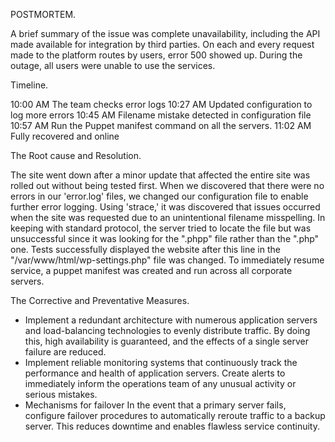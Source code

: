 POSTMORTEM.

A brief summary of the issue was complete unavailability, including the API made available for integration by third parties. On each and every request made to the platform routes by users, error 500 showed up. During the outage, all users were unable to use the services.

Timeline.

10:00 AM The team checks error logs 
10:27 AM Updated configuration to log more errors
10:45 AM Filename mistake detected in configuration file
10:57 AM Run the Puppet manifest command on all the servers.
11:02 AM Fully recovered and online

The Root cause and Resolution.

The site went down after a minor update that affected the entire site was rolled out without being tested first. When we discovered that there were no errors in our 'error.log' files, we changed our configuration file to enable further error logging. Using 'strace,' it was discovered that issues occurred when the site was requested due to an unintentional filename misspelling. In keeping with standard protocol, the server tried to locate the file but was unsuccessful since it was looking for the ".phpp" file rather than the ".php" one. Tests successfully displayed the website after this line in the "/var/www/html/wp-settings.php" file was changed. To immediately resume service, a puppet manifest was created and run across all corporate servers.

The Corrective and Preventative Measures.

- Implement a redundant architecture with numerous application servers and load-balancing technologies to evenly distribute traffic. By doing this, high availability is guaranteed, and the effects of a single server failure are reduced.
- Implement reliable monitoring systems that continuously track the performance and health of application servers. Create alerts to immediately inform the operations team of any unusual activity or serious mistakes.
- Mechanisms for failover In the event that a primary server fails, configure failover procedures to automatically reroute traffic to a backup server. This reduces downtime and enables flawless service continuity.

